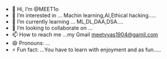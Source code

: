 - 👋 Hi, I’m @MEET1o
- 👀 I’m interested in ... Machin learning,AI,Ethical hacking.....
- 🌱 I’m currently learning ... ML,DL,DAA,DSA....
- 💞️ I’m looking to collaborate on ...
- 📫 How to reach me ...my Gmail meetvyas1904@gamil.com
- 😄 Pronouns: ...
- ⚡ Fun fact: ...You have to learn with enjoyment and as fun.....

<!---
MEET1o/MEET1o is a ✨ special ✨ repository because its `README.md` (this file) appears on your GitHub profile.
You can click the Preview link to take a look at your changes.
--->
